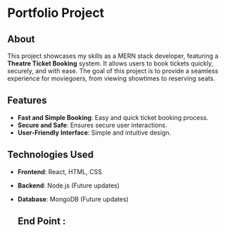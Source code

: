 # Portfolio Project 

## About

This project showcases my skills as a MERN stack developer, featuring a **Theatre Ticket Booking** system. It allows users to book tickets quickly, securely, and with ease. The goal of this project is to provide a seamless experience for moviegoers, from viewing showtimes to reserving seats.

## Features

- **Fast and Simple Booking**: Easy and quick ticket booking process.
- **Secure and Safe**: Ensures secure user interactions.
- **User-Friendly Interface**: Simple and intuitive design.

## Technologies Used

- **Frontend**: React, HTML, CSS
- **Backend**: Node.js (Future updates)
- **Database**: MongoDB (Future updates)

  ## End Point : 

